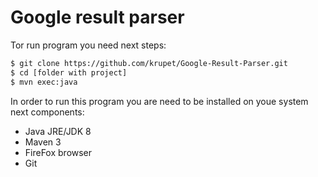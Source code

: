 # Google result parser
Tor run program you need next steps:
```sh
$ git clone https://github.com/krupet/Google-Result-Parser.git
$ cd [folder with project]
$ mvn exec:java
```

In order to run this program you are need to be installed on youe system next components:
  - Java JRE/JDK 8
  - Maven 3
  - FireFox browser
  - Git